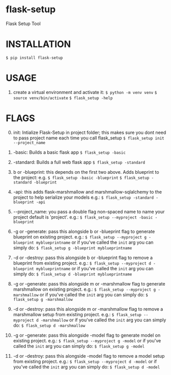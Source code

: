 # flask-setup #
Flask Setup Tool

# INSTALLATION #
`$ pip install flask-setup`

# USAGE #

1. create a virtual environment and activate it:
   `$ python -m venv venv`
   `$ source venv/bin/activate`
   `$ flask_setup -help`

# FLAGS #

0. init: Intialize Flask-Setup in project folder; this makes sure you dont need to pass
   project name each time you call flask_setup
    `$ flask_setup init --project_name`

1. -basic: Builds a basic flask app
    `$ flask_setup -basic`

2. -standard: Builds a full web flask app
    `$ flask_setup -standard`

3. b or -blueprint: this depends on the first two above. Adds
    blueprint to the project: e.g.
    `$ flask_setup -basic -blueprint`
    `$ flask_setup -standard -blueprint`

4. -api: this adds flask-marshmallow and
    marshmallow-sqlalchemy to the project
    to help serialize your models e.g.:
    `$ flask_setup -standard -blueprint -api`

5.  --project_name: you pass a double flag non-spaced 
    name to name your project default is 'project'. e.g.:
    `$ flask_setup --myproject -basic -blueprint`

6.  -g or -generate: pass this alongside b or -blueprint flag to generate
    blueprint on existing project. e.g.:
    `$ flask_setup --myproject g -blueprint myblueprintname`
    or if you've called the `init` arg you can simply do:
    `$ flask_setup g -blueprint myblueprintname`

7.  -d or -destroy: pass this alongside b or -blueprint flag to remove a
    blueprint from existing project. e.g.:
    `$ flask_setup --myproject d -blueprint myblueprintname`
    or if you've called the `init` arg you can simply do:
    `$ flask_setup d -blueprint myblueprintname`

8.  -g or -generate: pass this alongside m or -marshmallow flag to generate
    marshmallow on existing project. e.g.:
    `$ flask_setup --myproject g -marshmallow`
    or if you've called the `init` arg you can simply do:
    `$ flask_setup g -marshmallow`

9.  -d or -destroy: pass this alongside m or -marshmallow flag to remove a
    marshmallow setup from existing project. e.g.:
    `$ flask_setup --myproject d -marshmallow`
    or if you've called the `init` arg you can simply do:
    `$ flask_setup d -marshmallow`
10.  -g or -generate: pass this alongside -model flag to generate
    model on existing project. e.g.:
    `$ flask_setup --myproject g -model`
    or if you've called the `init` arg you can simply do:
    `$ flask_setup g -model`

11.  -d or -destroy: pass this alongside -model flag to remove a
    model setup from existing project. e.g.:
    `$ flask_setup --myproject d -model`
    or if you've called the `init` arg you can simply do:
    `$ flask_setup d -model`